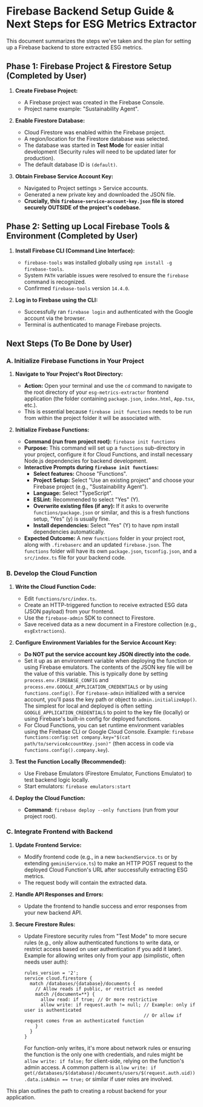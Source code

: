 
# Firebase Backend Setup Guide & Next Steps for ESG Metrics Extractor

This document summarizes the steps we've taken and the plan for setting up a Firebase backend to store extracted ESG metrics.

## Phase 1: Firebase Project & Firestore Setup (Completed by User)

1.  **Create Firebase Project:**
    *   A Firebase project was created in the Firebase Console.
    *   Project name example: "Sustainability Agent".

2.  **Enable Firestore Database:**
    *   Cloud Firestore was enabled within the Firebase project.
    *   A region/location for the Firestore database was selected.
    *   The database was started in **Test Mode** for easier initial development (Security rules will need to be updated later for production).
    *   The default database ID is `(default)`.

3.  **Obtain Firebase Service Account Key:**
    *   Navigated to Project settings > Service accounts.
    *   Generated a new private key and downloaded the JSON file.
    *   **Crucially, this `firebase-service-account-key.json` file is stored securely OUTSIDE of the project's codebase.**

## Phase 2: Setting up Local Firebase Tools & Environment (Completed by User)

1.  **Install Firebase CLI (Command Line Interface):**
    *   `firebase-tools` was installed globally using `npm install -g firebase-tools`.
    *   System `PATH` variable issues were resolved to ensure the `firebase` command is recognized.
    *   Confirmed `firebase-tools` version `14.4.0`.

2.  **Log in to Firebase using the CLI:**
    *   Successfully ran `firebase login` and authenticated with the Google account via the browser.
    *   Terminal is authenticated to manage Firebase projects.

## Next Steps (To Be Done by User)

### A. Initialize Firebase Functions in Your Project

1.  **Navigate to Your Project's Root Directory:**
    *   **Action:** Open your terminal and use the `cd` command to navigate to the root directory of your `esg-metrics-extractor` frontend application (the folder containing `package.json`, `index.html`, `App.tsx`, etc.).
    *   This is essential because `firebase init functions` needs to be run from within the project folder it will be associated with.

2.  **Initialize Firebase Functions:**
    *   **Command (run from project root):** `firebase init functions`
    *   **Purpose:** This command will set up a `functions` sub-directory in your project, configure it for Cloud Functions, and install necessary Node.js dependencies for backend development.
    *   **Interactive Prompts during `firebase init functions`:**
        *   **Select features:** Choose "Functions".
        *   **Project Setup:** Select "Use an existing project" and choose your Firebase project (e.g., "Sustainability Agent").
        *   **Language:** Select "TypeScript".
        *   **ESLint:** Recommended to select "Yes" (Y).
        *   **Overwrite existing files (if any):** If it asks to overwrite `functions/package.json` or similar, and this is a fresh functions setup, "Yes" (y) is usually fine.
        *   **Install dependencies:** Select "Yes" (Y) to have npm install dependencies automatically.
    *   **Expected Outcome:** A new `functions` folder in your project root, along with `.firebaserc` and an updated `firebase.json`. The `functions` folder will have its own `package.json`, `tsconfig.json`, and a `src/index.ts` file for your backend code.

### B. Develop the Cloud Function

1.  **Write the Cloud Function Code:**
    *   Edit `functions/src/index.ts`.
    *   Create an HTTP-triggered function to receive extracted ESG data (JSON payload) from your frontend.
    *   Use the `firebase-admin` SDK to connect to Firestore.
    *   Save received data as a new document in a Firestore collection (e.g., `esgExtractions`).

2.  **Configure Environment Variables for the Service Account Key:**
    *   **Do NOT put the service account key JSON directly into the code.**
    *   Set it up as an environment variable when deploying the function or using Firebase emulators. The contents of the JSON key file will be the value of this variable. This is typically done by setting `process.env.FIREBASE_CONFIG` and `process.env.GOOGLE_APPLICATION_CREDENTIALS` or by using `functions.config()`. For `firebase-admin` initialized with a service account, you'll pass the key path or object to `admin.initializeApp()`. The simplest for local and deployed is often setting `GOOGLE_APPLICATION_CREDENTIALS` to point to the key file (locally) or using Firebase's built-in config for deployed functions.
    * For Cloud Functions, you can set runtime environment variables using the Firebase CLI or Google Cloud Console. Example: `firebase functions:config:set company.key="$(cat path/to/serviceAccountKey.json)"` (then access in code via `functions.config().company.key`).

3.  **Test the Function Locally (Recommended):**
    *   Use Firebase Emulators (Firestore Emulator, Functions Emulator) to test backend logic locally.
    *   Start emulators: `firebase emulators:start`

4.  **Deploy the Cloud Function:**
    *   **Command:** `firebase deploy --only functions` (run from your project root).

### C. Integrate Frontend with Backend

1.  **Update Frontend Service:**
    *   Modify frontend code (e.g., in a new `backendService.ts` or by extending `geminiService.ts`) to make an HTTP POST request to the deployed Cloud Function's URL after successfully extracting ESG metrics.
    *   The request body will contain the extracted data.

2.  **Handle API Responses and Errors:**
    *   Update the frontend to handle success and error responses from your new backend API.

3.  **Secure Firestore Rules:**
    *   Update Firestore security rules from "Test Mode" to more secure rules (e.g., only allow authenticated functions to write data, or restrict access based on user authentication if you add it later). Example for allowing writes only from your app (simplistic, often needs user auth):
        ```
        rules_version = '2';
        service cloud.firestore {
          match /databases/{database}/documents {
            // Allow reads if public, or restrict as needed
            match /{document=**} {
              allow read: if true; // Or more restrictive
              allow write: if request.auth != null; // Example: only if user is authenticated
                                                    // Or allow if request comes from an authenticated function
            }
          }
        }
        ```
        For function-only writes, it's more about network rules or ensuring the function is the only one with credentials, and rules might be `allow write: if false;` for client-side, relying on the function's admin access. A common pattern is `allow write: if get(/databases/$(database)/documents/users/$(request.auth.uid)).data.isAdmin == true;` or similar if user roles are involved.

This plan outlines the path to creating a robust backend for your application.
